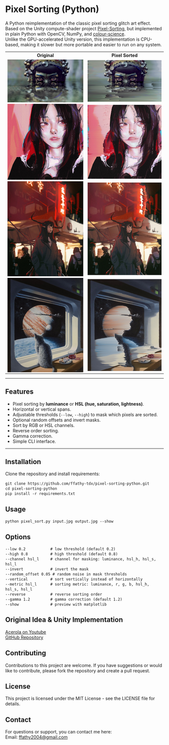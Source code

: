 # Pixel Sorting (Python)

A Python reimplementation of the classic pixel sorting glitch art effect.  
Based on the Unity compute-shader project [Pixel-Sorting](https://github.com/GarrettGunnell/Pixel-Sorting), but implemented in plain Python with OpenCV, NumPy, and [colour-science](https://pypi.org/project/colour-science/).  
Unlike the GPU-accelerated Unity version, this implementation is CPU-based, making it slower but more portable and easier to run on any system.

<div align="center">

<table>
<tr>
  <td align="center"><b>Original</b></td>
  <td align="center"><b>Pixel Sorted</b></td>
</tr>

<tr>
<td align="center"><img src="images/agora_jibaro_1.jpg" width="1000" style="display:block; margin:auto;"></td>
<td align="center"><img src="output/agora_jibaro_1.jpg" width="1000" style="display:block; margin:auto;"></td>
</tr>

<tr>
<td align="center"><img src="images/kaguya.jpg" width="300" style="display:block; margin:auto;"></td>
<td align="center"><img src="output/kaguya.jpg" width="300" style="display:block; margin:auto;"></td>
</tr>

<tr>
<td align="center"><img src="images/NightMarket.jpg" width="300" style="display:block; margin:auto;"></td>
<td align="center"><img src="output/NightMarket.jpg" width="300" style="display:block; margin:auto;"></td>
</tr>

<tr>
<td align="center"><img src="images/shipscat.jpg" width="300" style="display:block; margin:auto;"></td>
<td align="center"><img src="output/shipscat.jpg" width="300" style="display:block; margin:auto;"></td>
</tr>
</table>

</div>



---

## Features
- Pixel sorting by **luminance** or **HSL (hue, saturation, lightness)**.
- Horizontal or vertical spans.
- Adjustable thresholds (`--low`, `--high`) to mask which pixels are sorted.
- Optional random offsets and invert masks.
- Sort by RGB or HSL channels.
- Reverse order sorting.
- Gamma correction.
- Simple CLI interface.

---

## Installation
Clone the repository and install requirements:

```
git clone https://github.com/ffathy-tdx/pixel-sorting-python.git
cd pixel-sorting-python
pip install -r requirements.txt
```




## Usage
```
python pixel_sort.py input.jpg output.jpg --show
```

## Options
```
--low 0.2           # low threshold (default 0.2)  
--high 0.8          # high threshold (default 0.8)  
--channel hsl_l     # channel for masking: luminance, hsl_h, hsl_s, hsl_l  
--invert            # invert the mask  
--random_offset 0.05 # random noise in mask thresholds  
--vertical          # sort vertically instead of horizontally  
--metric hsl_l      # sorting metric: luminance, r, g, b, hsl_h, hsl_s, hsl_l  
--reverse           # reverse sorting order  
--gamma 1.2         # gamma correction (default 1.2)  
--show              # preview with matplotlib
```

## Original Idea & Unity Implementation
[Acerola on Youtube](https://www.youtube.com/watch?v=HMmmBDRy-jE)  
[GitHub Repository](https://github.com/GarrettGunnell/Pixel-Sorting)

## Contributing
Contributions to this project are welcome. If you have suggestions or would like to contribute, please fork the repository and create a pull request.

## License
This project is licensed under the MIT License - see the LICENSE file for details.

## Contact
For questions or support, you can contact me here:  
Email: [ffathy2004@gmail.com](mailto:ffathy2004@gmail.com)
